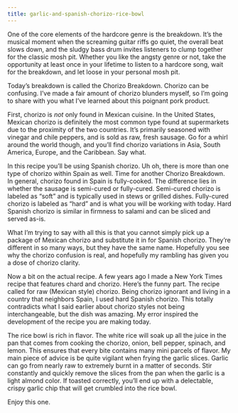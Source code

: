 ```yaml
---
title: garlic-and-spanish-chorizo-rice-bowl
---
```

One of the core elements of the hardcore genre is the breakdown. It’s the musical moment when the screaming guitar riffs go quiet, the overall beat slows down, and the sludgy bass drum invites listeners to clump together for the classic mosh pit. Whether you like the angsty genre or not, take the opportunity at least once in your lifetime to listen to a hardcore song, wait for the breakdown, and let loose in your personal mosh pit.

Today’s breakdown is called the Chorizo Breakdown. Chorizo can be confusing. I’ve made a fair amount of chorizo blunders myself, so I’m going to share with you what I’ve learned about this poignant pork product.

First, chorizo is <em>not</em> only found in Mexican cuisine. In the United States, Mexican chorizo is definitely the most common type found at supermarkets due to the proximity of the two countries. It’s primarily seasoned with vinegar and chile peppers, and is sold as raw, fresh sausage. Go for a whirl around the world though, and you’ll find chorizo variations in Asia, South America, Europe, and the Caribbean. Say what.

In this recipe you’ll be using Spanish chorizo. Uh oh, there is more than one type of chorizo within Spain as well. Time for another Chorizo Breakdown. In general, chorizo found in Spain is fully-cooked. The difference lies in whether the sausage is semi-cured or fully-cured. Semi-cured chorizo is labeled as “soft” and is typically used in stews or grilled dishes. Fully-cured chorizo is labeled as “hard” and is what you will be working with today. Hard Spanish chorizo is similar in firmness to salami and can be sliced and served as-is.

What I’m trying to say with all this is that you cannot simply pick up a package of Mexican chorizo and substitute it in for Spanish chorizo. They’re different in so many ways, but they have the same name. Hopefully you see why the chorizo confusion is real, and hopefully my rambling has given you a dose of chorizo clarity.

Now a bit on the actual recipe. A few years ago I made a New York Times recipe that features chard and chorizo. Here’s the funny part. The recipe called for raw (Mexican style) chorizo. Being chorizo ignorant and living in a country that neighbors Spain, I used hard Spanish chorizo. This totally contradicts what I said earlier about chorizo styles not being interchangeable, but the dish was amazing. My error inspired the development of the recipe you are making today.

The rice bowl is rich in flavor. The white rice will soak up all the juice in the pan that comes from cooking the chorizo, onion, bell pepper, spinach, and lemon. This ensures that every bite contains many mini parcels of flavor. My main piece of advice is be quite vigilant when frying the garlic slices. Garlic can go from nearly raw to extremely burnt in a matter of seconds. Stir constantly and quickly remove the slices from the pan when the garlic is a light almond color. If toasted correctly, you’ll end up with a delectable, crispy garlic chip that will get crumbled into the rice bowl.

Enjoy this one.

